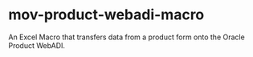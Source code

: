 # mov-product-webadi-macro
An Excel Macro that transfers data from a product form onto the Oracle Product WebADI.
